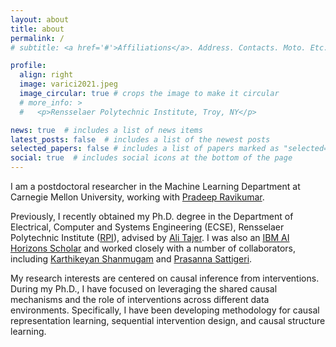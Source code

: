 ```yaml
---
layout: about
title: about
permalink: /
# subtitle: <a href='#'>Affiliations</a>. Address. Contacts. Moto. Etc.

profile:
  align: right
  image: varici2021.jpeg
  image_circular: true # crops the image to make it circular
  # more_info: >
  #   <p>Rensselaer Polytechnic Institute, Troy, NY</p>

news: true  # includes a list of news items
latest_posts: false  # includes a list of the newest posts
selected_papers: false # includes a list of papers marked as "selected={true}"
social: true  # includes social icons at the bottom of the page
---
```

I am a postdoctoral researcher in the Machine Learning Department at Carnegie Mellon University, working with [Pradeep Ravikumar](https://www.cs.cmu.edu/~pradeepr/). 

Previously, I recently obtained my Ph.D. degree in the Department of Electrical, Computer and Systems Engineering (ECSE), Rensselaer Polytechnic Institute ([RPI](https://www.ecse.rpi.edu/)), advised by [Ali Tajer](https://www.isg-rpi.com/). I was also an [IBM AI Horizons Scholar](https://airc.rpi.edu/aih-scholars) and worked closely with a number of collaborators, including [Karthikeyan Shanmugam](https://sites.google.com/a/utexas.edu/karthiksh/) and [Prasanna Sattigeri](https://pronics2004.github.io/). 

My research interests are centered on causal inference from interventions. During my Ph.D., I have focused on leveraging the shared causal mechanisms and the role of interventions across different data environments. Specifically, I have been developing methodology for causal representation learning, sequential intervention design, and causal structure learning.


<!-- Write your biography here. Tell the world about yourself. Link to your favorite [subreddit](http://reddit.com). You can put a picture in, too. The code is already in, just name your picture `prof_pic.jpg` and put it in the `img/` folder.

Put your address / P.O. box / other info right below your picture. You can also disable any of these elements by editing `profile` property of the YAML header of your `_pages/about.md`. Edit `_bibliography/papers.bib` and Jekyll will render your [publications page](/al-folio/publications/) automatically.

Link to your social media connections, too. This theme is set up to use [Font Awesome icons](http://fortawesome.github.io/Font-Awesome/) and [Academicons](https://jpswalsh.github.io/academicons/), like the ones below. Add your Facebook, Twitter, LinkedIn, Google Scholar, or just disable all of them. -->
